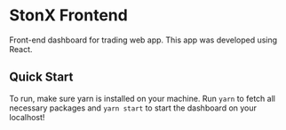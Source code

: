 # StonX Frontend

Front-end dashboard for trading web app. This app was developed using React.

## Quick Start
To run, make sure yarn is installed on your machine. Run `yarn` to fetch all necessary packages and `yarn start` to start the dashboard on your localhost!
